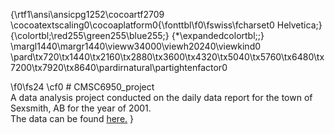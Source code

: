{\rtf1\ansi\ansicpg1252\cocoartf2709
\cocoatextscaling0\cocoaplatform0{\fonttbl\f0\fswiss\fcharset0 Helvetica;}
{\colortbl;\red255\green255\blue255;}
{\*\expandedcolortbl;;}
\margl1440\margr1440\vieww34000\viewh20240\viewkind0
\pard\tx720\tx1440\tx2160\tx2880\tx3600\tx4320\tx5040\tx5760\tx6480\tx7200\tx7920\tx8640\pardirnatural\partightenfactor0

\f0\fs24 \cf0 # CMSC6950_project\
A data analysis project conducted on the daily data report for the town of Sexsmith, AB for the year of 2001.\
The data can be found [here.](https://climate.weather.gc.ca/climate_data/daily_data_e.html?hlyRange=%7C&dlyRange=1993-06-01%7C2010-01-18&mlyRange=1993-01-01%7C2007-11-01&StationID=6863&Prov=AB&urlExtension=_e.html&searchType=stnName&optLimit=yearRange&StartYear=2000&EndYear=2001&selRowPerPage=25&Line=0&searchMethod=contains&Month=12&Day=19&txtStationName=sexsmith&timeframe=2&Year=2001) }